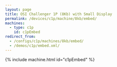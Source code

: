 ```yaml
---
layout: page
title: OSI Challenger 1P (8Kb) with Small Display
permalink: /devices/c1p/machine/8kb/embed/
machines:
  - type: c1p
    id: c1pEmbed
redirect_from:
  - /configs/c1p/machines/8kb/embed/
  - /demos/c1p/embed.xml/
---
```


{% include machine.html id="c1pEmbed" %}
